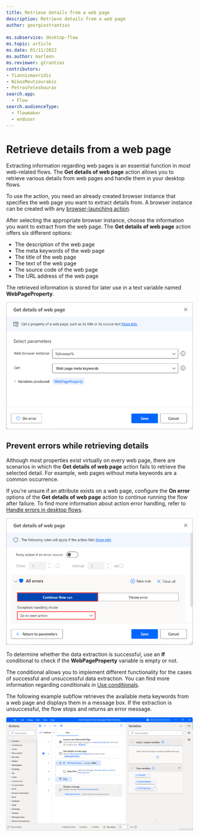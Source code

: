 ```yaml
---
title: Retrieve details from a web page
description: Retrieve details from a web page 
author: georgiostrantzas

ms.subservice: desktop-flow
ms.topic: article
ms.date: 01/11/2022
ms.author: marleon
ms.reviewer: gtrantzas
contributors:
- Yiannismavridis
- NikosMoutzourakis
- PetrosFeleskouras
search.app: 
  - Flow
search.audienceType: 
  - flowmaker
  - enduser
---
```


# Retrieve details from a web page 

Extracting information regarding web pages is an essential function in most web-related flows. The **Get details of web page** action allows you to retrieve various details from web pages and handle them in your desktop flows.

To use the action, you need an already created browser instance that specifies the web page you want to extract details from. A browser instance can be created with any [browser-launching action](../actions-reference/webautomation.md). 

After selecting the appropriate browser instance, choose the information you want to extract from the web page. The **Get details of web page** action offers six different options:

- The description of the web page
- The meta keywords of the web page
- The title of the web page
- The text of the web page
- The source code of the web page
- The URL address of the web page

The retrieved information is stored for later use in a text variable named **WebPageProperty**. 

![Screenshot of the Get details of web page action.](media/retrieve-details-web-page/get-details-web-page-action.png)

## Prevent errors while retrieving details

Although most properties exist virtually on every web page, there are scenarios in which the **Get details of web page** action fails to retrieve the selected detail. For example, web pages without meta keywords are a common occurrence.

If you're unsure if an attribute exists on a web page, configure the **On error** options of the **Get details of web page** action to continue running the flow after failure. To find more information about action error handling, refer to [Handle errors in desktop flows](../errors.md).

![Screenshot of the on error options of the the Get details of web page action.](media/retrieve-details-web-page/get-details-web-page-action-on-error.png)

To determine whether the data extraction is successful, use an **If** conditional to check if the **WebPageProperty** variable is empty or not. 

The conditional allows you to implement different functionality for the cases of successful and unsuccessful data extraction. You can find more information regarding conditionals in [Use conditionals](../use-conditionals.md). 

The following example subflow retrieves the available meta keywords from a web page and displays them in a message box. If the extraction is unsuccessful, the flow stops and returns an error message. 

![Screenshot of an example flow that extracts meta keywords from a web page.](media/retrieve-details-web-page/example-flow.png)